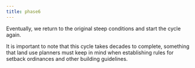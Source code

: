 ```yaml
---
title: phase6
---
```

Eventually, we return to the original steep conditions and start the cycle again.

It is important to note that this cycle takes decades to complete, something that land use planners must keep in mind when establishing rules for setback ordinances and other building guidelines.
